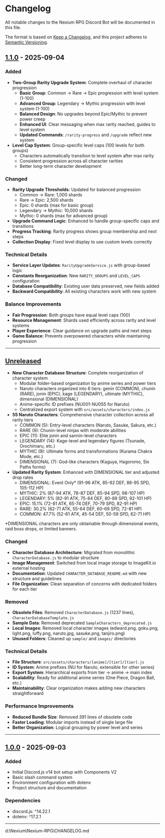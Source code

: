 # Changelog

All notable changes to the Nexium RPG Discord Bot will be documented in this file.

The format is based on [Keep a Changelog](https://keepachangelog.com/en/1.0.0/),
and this project adheres to [Semantic Versioning](https://semver.org/spec/SemVer).

## [1.1.0] - 2025-09-04

### Added
- **Two-Group Rarity Upgrade System**: Complete overhaul of character progression
  - **Basic Group**: Common → Rare → Epic progression with level system (1-100)
  - **Advanced Group**: Legendary → Mythic progression with level system (1-100)
  - **Balanced Design**: No upgrades beyond Epic/Mythic to prevent power creep
  - **Enhanced UI**: Clear messaging when max rarity reached, guides to level system
  - **Updated Commands**: `/rarity-progress` and `/upgrade` reflect new system
- **Level Cap System**: Group-specific level caps (100 levels for both groups)
  - Characters automatically transition to level system after max rarity
  - Consistent progression across all character rarities
  - Better long-term character development

### Changed
- **Rarity Upgrade Thresholds**: Updated for balanced progression
  - Common → Rare: 1,000 shards
  - Rare → Epic: 2,500 shards
  - Epic: 0 shards (max for basic group)
  - Legendary → Mythic: 10,000 shards
  - Mythic: 0 shards (max for advanced group)
- **Upgrade Command Logic**: Enhanced to handle group-specific caps and transitions
- **Progress Tracking**: Rarity progress shows group membership and next steps
- **Collection Display**: Fixed level display to use custom levels correctly

### Technical Details
- **Service Layer Updates**: `RarityUpgradeService.js` with group-based logic
- **Constants Reorganization**: New `RARITY_GROUPS` and `LEVEL_CAPS` configuration
- **Database Compatibility**: Existing user data preserved, new fields added
- **Backward Compatibility**: All existing characters work with new system

### Balance Improvements
- **Fair Progression**: Both groups have equal level caps (100)
- **Resource Management**: Shards used efficiently across rarity and level systems
- **Player Experience**: Clear guidance on upgrade paths and next steps
- **Game Balance**: Prevents overpowered characters while maintaining progression

---

## [Unreleased]
- **New Character Database Structure**: Complete reorganization of character system
  - Modular folder-based organization by anime series and power tiers
  - Naruto characters organized into 6 tiers: genin (COMMON), chunin (RARE), jonin (EPIC), kage (LEGENDARY), ultimate (MYTHIC), dimensional (DIMENSIONAL)
  - Anime-specific ID prefixes (NU001-NU055 for Naruto)
  - Centralized export system with `src/assets/characters/index.js`
- **55 Naruto Characters**: Comprehensive character collection across all rarity tiers
  - COMMON (5): Entry-level characters (Naruto, Sasuke, Sakura, etc.)
  - RARE (9): Chunin-level ninjas with moderate abilities
  - EPIC (11): Elite jonin and sannin-level characters
  - LEGENDARY (14): Kage-level and legendary figures (Tsunade, Orochimaru, etc.)
  - MYTHIC (9): Ultimate forms and transformations (Kurama Chakra Mode, etc.)
  - DIMENSIONAL (7): God-like characters (Kaguya, Hagoromo, Six Paths forms)
- **Updated Rarity System**: Enhanced with DIMENSIONAL tier and adjusted drop rates
  - DIMENSIONAL: Event Only* (91-96 ATK, 85-92 DEF, 88-95 SPD, 105-112 HP)
  - MYTHIC: 2% (87-94 ATK, 78-87 DEF, 85-94 SPD, 98-107 HP)
  - LEGENDARY: 5% (82-91 ATK, 75-84 DEF, 80-89 SPD, 92-101 HP)
  - EPIC: 15.1% (72-81 ATK, 65-74 DEF, 70-79 SPD, 82-91 HP)
  - RARE: 30.2% (62-71 ATK, 55-64 DEF, 60-69 SPD, 72-81 HP)
  - COMMON: 47.7% (52-61 ATK, 45-54 DEF, 50-59 SPD, 62-71 HP)

*DIMENSIONAL characters are only obtainable through dimensional events, raid boss drops, or limited banners.

### Changed
- **Character Database Architecture**: Migrated from monolithic `CharacterDatabase.js` to modular structure
- **Image Management**: Switched from local image storage to ImageKit.io external hosting
- **Documentation**: Updated `CHARACTER_DATABASE_README.md` with new structure and guidelines
- **File Organization**: Clean separation of concerns with dedicated folders for each tier

### Removed
- **Obsolete Files**: Removed `CharacterDatabase.js` (1237 lines), `CharacterDatabaseTemplate.js`
- **Sample Data**: Removed deprecated `SampleCharacters_deprecated.js`
- **Local Images**: Removed local character images (edward.png, goku.png, light.png, luffy.png, naruto.jpg, sasuke.png, tanjiro.png)
- **Unused Folders**: Cleaned up `sample/` and `images/` directories

### Technical Details
- **File Structure**: `src/assets/characters/[anime]/[tier]/[tier].js`
- **ID System**: Anime prefixes (NU for Naruto, extensible for other series)
- **Export System**: Hierarchical exports from tier → anime → main index
- **Scalability**: Ready for additional anime series (One Piece, Dragon Ball, etc.)
- **Maintainability**: Clear organization makes adding new characters straightforward

### Performance Improvements
- **Reduced Bundle Size**: Removed 391 lines of obsolete code
- **Faster Loading**: Modular imports instead of single large file
- **Better Organization**: Logical grouping by power level and series

---

## [1.0.0] - 2025-09-03

### Added
- Initial Discord.js v14 bot setup with Components V2
- Basic slash command system
- Environment configuration with dotenv
- Project structure and documentation

### Dependencies
- discord.js: ^14.22.1
- dotenv: ^17.2.1

---

[Unreleased]: https://github.com/Elenyx/Nexium-RPG/compare/v1.1.0...HEAD
[1.1.0]: https://github.com/Elenyx/Nexium-RPG/releases/tag/v1.1.0
[1.0.0]: https://github.com/Elenyx/Nexium-RPG/releases/tag/v1.0.0</content>
<parameter name="filePath">d:\Nexium\Nexium-RPG\CHANGELOG.md

